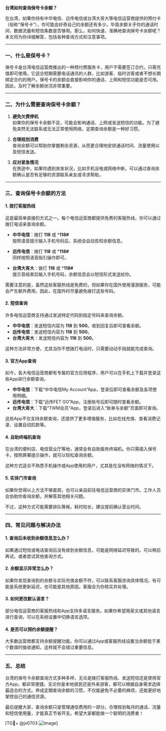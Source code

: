 **台湾如何查询保号卡余额？**

在台湾，如果你持有中华电信、远传电信或台湾大哥大等电信运营商提供的预付卡（俗称“保号卡”），你可能会好奇自己的余额还有多少。毕竟余额关乎你的通话时间、数据流量和短信条数是否够用。那么，如何快速、准确地查询保号卡余额呢？本文将为你详细解答，包括各种查询方式和注意事项。

---

### **一、什么是保号卡？**
保号卡是台湾电信运营商推出的一种预付费服务卡，用户不需要签订合约，只需充值即可使用。它适合短期需要电话通讯的人群，比如游客、临时访客或者不想长期绑定合约的用户。保号卡的余额会直接影响你的通话、上网和短信功能是否可用。因此，及时了解余额状况非常重要。

---

### **二、为什么需要查询保号卡余额？**
1. **避免欠费停机**  
   如果你的保号卡余额不足，可能会影响通话、上网或发送短信的功能。为了避免突然无法联系或无法正常使用网络，定期查询余额是一种好习惯。

2. **合理规划消费**  
   查询余额可以帮助你掌握剩余资源，从而更合理地安排通话时间、流量使用以及短信发送。

3. **应对紧急情况**  
   在旅途中，如果你遇到突发状况，比如手机没电或网络中断，可以通过查询余额确认是否有足够的资源联系亲友或寻求帮助。

---

### **三、查询保号卡余额的方法**

#### **1. 拨打客服热线**
这是最简单直接的方式之一。每个电信运营商都提供免费的客服热线，你可以通过拨打电话来查询余额。

- **中华电信**：拨打 **118** 或 ***118#**  
  按照语音提示输入手机号码后，系统会自动告知余额信息。

- **远传电信**：拨打 **118** 或 ***118#**  
  同样按照语音指引操作即可。

- **台湾大哥大**：拨打 **118** 或 ***118#**  
  提示音结束后输入手机号码，余额信息会以短信形式发送给你。

需要注意的是，虽然这些客服热线是免费的，但如果你在国外使用漫游服务，可能会产生额外费用。因此，在国外时尽量避免拨打这些号码。

#### **2. 短信查询**
许多电信运营商支持通过发送特定代码到指定号码来查询余额。

- **中华电信**：发送短信内容为 **118** 到 **500**。收到回复后即可查看余额。
- **远传电信**：发送短信内容为 **118** 到 **500**。
- **台湾大哥大**：发送短信内容为 **118** 到 **500**。

这种方法非常方便，尤其当你不想拨打电话时，只需要动动手指就能完成查询。

#### **3. 官方App查询**
如今，各大电信运营商都有专属的官方应用程序，用户可以在手机上下载并登录这些App进行余额查询。

- **中华电信**：下载“中华电信My Account”App，登录后即可查看余额及各项使用明细。
- **远传电信**：下载“远传FET GO”App，注册账号后即可随时查看余额。
- **台湾大哥大**：下载“TWM会员”App，登录后进入“账单与余额”页面即可查询。

这些App不仅支持余额查询，还提供了更多增值服务，比如在线充值、查看消费记录、设置自动扣款等。

#### **4. 自助终端机查询**
在台湾的便利店、电信营业厅等地，通常会有自助服务终端机。你只需插入保号卡，按照屏幕提示操作，就可以轻松查询余额。

这种方式适合不熟悉手机操作或App使用的用户，尤其是在没有网络的情况下。

#### **5. 实体门市查询**
如果你觉得以上方法不够直观，也可以亲自前往电信运营商的实体门市。工作人员会协助你查询余额，并解答其他相关问题。

不过，这种方式可能需要排队等候，耗时较长，建议提前确认营业时间。

---

### **四、常见问题与解决办法**

#### **1. 查询后未收到余额信息怎么办？**
如果通过短信或电话查询后没有收到余额信息，可能是网络延迟导致的。可以稍后再试，或者尝试其他查询方式。

#### **2. 余额显示异常怎么办？**
如果你发现查询到的余额与实际充值金额不符，可以联系客服咨询具体情况。有可能是系统更新延迟，也可能是其他原因，客服会为你核实并处理。

#### **3. 如何更改默认语言？**
部分电信运营商的客服热线和App支持多语言服务。如果你希望用英文或其他语言进行查询，可以在系统设置中切换语言选项。

#### **4. 是否可以预约余额提醒？**
大多数运营商都支持余额提醒功能。你可以通过App或客服热线设置当余额低于某个数值时接收通知，这样就不会错过重要信息。

---

### **五、总结**
台湾的保号卡余额查询方式多种多样，无论是拨打客服热线、发送短信还是使用官方App，都非常便捷。无论你是本地居民还是外来游客，都可以根据自身需求选择最适合的方式。养成定期查询余额的习惯，不仅能避免不必要的麻烦，还能更好地掌控自己的通信资源。

最后提醒大家，查询余额只是管理通信费用的一部分。合理规划每月的通话、流量和短信使用量，才能真正节省开支。希望大家都能做一个聪明的消费者！

[TG💪+ @jx0703 ![Image](https://github.com/user-attachments/assets/dbca1d08-cadb-493c-b0ec-ad6f7a83f270)]